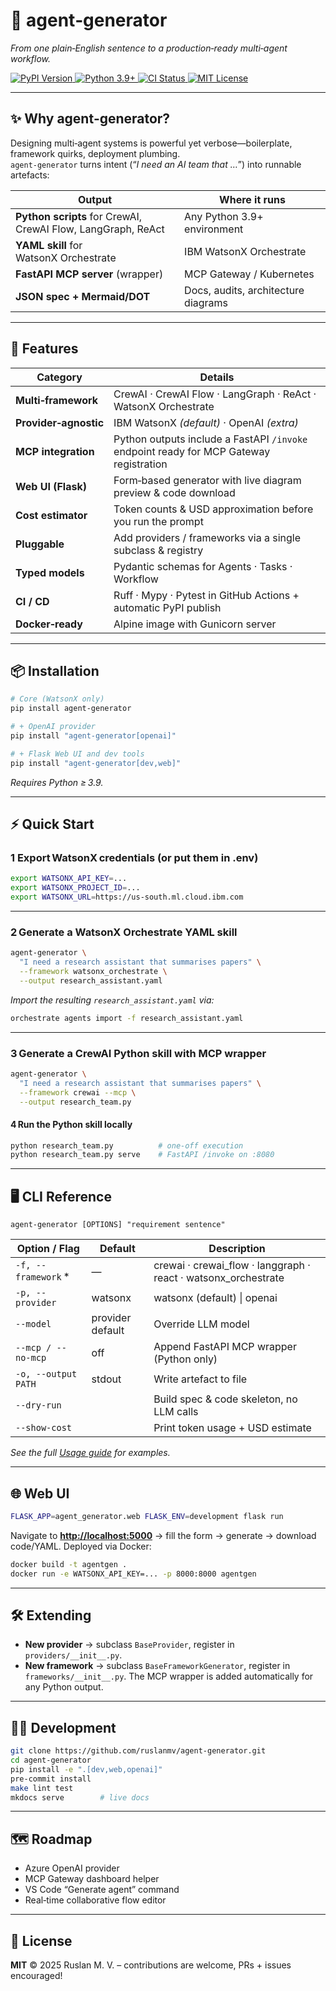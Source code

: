 # 🔧 agent‑generator

*From one plain‑English sentence to a production‑ready multi‑agent workflow.*

<p align="left">
  <a href="https://pypi.org/project/agent-generator/">
    <img alt="PyPI Version" src="https://img.shields.io/pypi/v/agent-generator.svg">
  </a>
  <a href="https://img.shields.io/pypi/pyversions/agent-generator">
    <img alt="Python 3.9+" src="https://img.shields.io/pypi/pyversions/agent-generator.svg">
  </a>
  <a href="https://github.com/ruslanmv/agent-generator/actions/workflows/ci.yml">
    <img alt="CI Status" src="https://github.com/ruslanmv/agent-generator/actions/workflows/ci.yml/badge.svg">
  </a>
  <a href="https://github.com/ruslanmv/agent-generator/blob/master/LICENSE">
    <img alt="MIT License" src="https://img.shields.io/badge/licence-MIT-blue.svg">
  </a>
</p>

---

## ✨ Why agent‑generator?

Designing multi‑agent systems is powerful yet verbose—boilerplate, framework quirks, deployment plumbing.  
`agent‑generator` turns intent (“*I need an AI team that …*”) into runnable artefacts:

| Output                             | Where it runs                             |
|------------------------------------|-------------------------------------------|
| **Python scripts** for CrewAI, CrewAI Flow, LangGraph, ReAct | Any Python 3.9+ environment |
| **YAML skill** for WatsonX Orchestrate | IBM WatsonX Orchestrate |
| **FastAPI MCP server** (wrapper)    | MCP Gateway / Kubernetes |
| **JSON spec + Mermaid/DOT**         | Docs, audits, architecture diagrams |

---

## 🚀 Features

| Category            | Details                                                                                       |
|---------------------|------------------------------------------------------------------------------------------------|
| **Multi‑framework** | CrewAI · CrewAI Flow · LangGraph · ReAct · WatsonX Orchestrate                                 |
| **Provider‑agnostic** | IBM WatsonX *(default)* · OpenAI *(extra)*                                                   |
| **MCP integration** | Python outputs include a FastAPI `/invoke` endpoint ready for MCP Gateway registration         |
| **Web UI (Flask)**  | Form‑based generator with live diagram preview & code download                                 |
| **Cost estimator**  | Token counts & USD approximation before you run the prompt                                    |
| **Pluggable**       | Add providers / frameworks via a single subclass & registry                                    |
| **Typed models**    | Pydantic schemas for Agents · Tasks · Workflow                                                 |
| **CI / CD**         | Ruff · Mypy · Pytest in GitHub Actions + automatic PyPI publish                                |
| **Docker‑ready**    | Alpine image with Gunicorn server                                                              |

---

## 📦 Installation

```bash
# Core (WatsonX only)
pip install agent-generator

# + OpenAI provider
pip install "agent-generator[openai]"

# + Flask Web UI and dev tools
pip install "agent-generator[dev,web]"
````

*Requires Python ≥ 3.9.*

---

## ⚡ Quick Start

### 1 Export WatsonX credentials (or put them in .env)

```bash
export WATSONX_API_KEY=...
export WATSONX_PROJECT_ID=...
export WATSONX_URL=https://us-south.ml.cloud.ibm.com
````

---

### 2 Generate a **WatsonX Orchestrate YAML** skill

```bash
agent-generator \
  "I need a research assistant that summarises papers" \
  --framework watsonx_orchestrate \
  --output research_assistant.yaml
```

*Import the resulting `research_assistant.yaml` via:*

```bash
orchestrate agents import -f research_assistant.yaml
```

---

### 3 Generate a **CrewAI Python** skill with MCP wrapper

```bash
agent-generator \
  "I need a research assistant that summarises papers" \
  --framework crewai --mcp \
  --output research_team.py
```

#### 4 Run the Python skill locally

```bash
python research_team.py          # one‑off execution
python research_team.py serve    # FastAPI /invoke on :8080
```




---

## 🖥 CLI Reference

```text
agent-generator [OPTIONS] "requirement sentence"
```

| Option / Flag        | Default          | Description                                                      |
| -------------------- | ---------------- | ---------------------------------------------------------------- |
| `-f, --framework` \* | —                | crewai · crewai\_flow · langgraph · react · watsonx\_orchestrate |
| `-p, --provider`     | watsonx          | watsonx (default) \| openai                                      |
| `--model`            | provider default | Override LLM model                                               |
| `--mcp / --no-mcp`   | off              | Append FastAPI MCP wrapper (Python only)                         |
| `-o, --output PATH`  | stdout           | Write artefact to file                                           |
| `--dry-run`          |                  | Build spec & code skeleton, no LLM calls                         |
| `--show-cost`        |                  | Print token usage + USD estimate                                 |

*See the full [Usage guide](./docs/usage.md) for examples.*

---

## 🌐 Web UI

```bash
FLASK_APP=agent_generator.web FLASK_ENV=development flask run
```

Navigate to **[http://localhost:5000](http://localhost:5000)** → fill the form → generate → download code/YAML.
Deployed via Docker:

```bash
docker build -t agentgen .
docker run -e WATSONX_API_KEY=... -p 8000:8000 agentgen
```

---

## 🛠 Extending

* **New provider** → subclass `BaseProvider`, register in `providers/__init__.py`.
* **New framework** → subclass `BaseFrameworkGenerator`, register in `frameworks/__init__.py`.
  The MCP wrapper is added automatically for any Python output.

---

## 🧑‍💻 Development

```bash
git clone https://github.com/ruslanmv/agent-generator.git
cd agent-generator
pip install -e ".[dev,web,openai]"
pre-commit install
make lint test
mkdocs serve        # live docs
```

---

## 🗺️ Roadmap

* Azure OpenAI provider
* MCP Gateway dashboard helper
* VS Code “Generate agent” command
* Real‑time collaborative flow editor

---

## 📄 License

**MIT** © 2025 Ruslan M. V. – contributions are welcome, PRs + issues encouraged!
